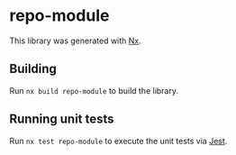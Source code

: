 # repo-module

This library was generated with [Nx](https://nx.dev).

## Building

Run `nx build repo-module` to build the library.

## Running unit tests

Run `nx test repo-module` to execute the unit tests via [Jest](https://jestjs.io).
